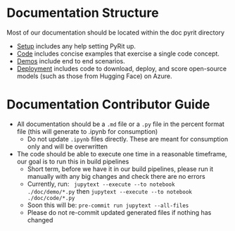 # Documentation Structure

Most of our documentation should be located within the doc pyrit directory

- [Setup](./setup/) includes any help setting PyRit up.
- [Code](./code) includes concise examples that exercise a single code concept.
- [Demos](./demo) include end to end scenarios.
- [Deployment](./deployment/) includes code to download, deploy, and score open-source models (such as those from Hugging Face) on Azure.

# Documentation Contributor Guide

- All documentation should be a `.md` file or a `.py` file in the percent format file (this will generate to .ipynb for consumption)
  - Do not update `.ipynb` files directly. These are meant for consumption only and will be overwritten
- The code should be able to execute one time in a reasonable timeframe, our goal is to run this in build pipelines
  - Short term, before we have it in our build pipelines, please run it manually with any big changes and check there are no errors
  - Currently, run: ` jupytext --execute --to notebook  ./doc/demo/*.py` then `jupytext --execute --to notebook  ./doc/code/*.py`
  - Soon this will be: `pre-commit run jupytext --all-files`
  - Please do not re-commit updated generated files if nothing has changed
